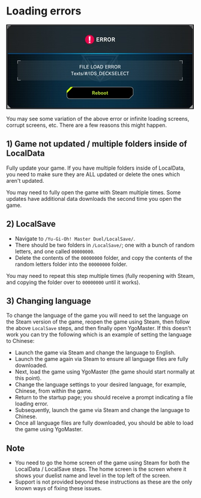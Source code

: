 # Loading errors

![Alt text](Pics/LoadError.jpg)

You may see some variation of the above error or infinite loading screens, corrupt screens, etc. There are a few reasons this might happen.

## 1) Game not updated / multiple folders inside of LocalData

Fully update your game. If you have multiple folders inside of LocalData, you need to make sure they are ALL updated or delete the ones which aren't updated.

You may need to fully open the game with Steam multiple times. Some updates have additional data downloads the second time you open the game.

## 2) LocalSave

- Navigate to `/Yu-Gi-Oh! Master Duel/LocalSave/`.
- There should be two folders in `/LocalSave/`; one with a bunch of random letters, and one called `00000000`.
- Delete the contents of the `00000000` folder, and copy the contents of the random letters folder into the `00000000` folder.

You may need to repeat this step multiple times (fully reopening with Steam, and copying the folder over to `00000000` until it works).

## 3) Changing language

To change the language of the game you will need to set the language on the Steam version of the game, reopen the game using Steam, then follow the above `LocalSave` steps, and then finally open YgoMaster. If this doesn't work you can try the following which is an example of setting the language to Chinese:

- Launch the game via Steam and change the language to English.
- Launch the game again via Steam to ensure all language files are fully downloaded.
- Next, load the game using YgoMaster (the game should start normally at this point).
- Change the language settings to your desired language, for example, Chinese, from within the game.
- Return to the startup page; you should receive a prompt indicating a file loading error.
- Subsequently, launch the game via Steam and change the language to Chinese.
- Once all language files are fully downloaded, you should be able to load the game using YgoMaster.

## Note

- You need to go the home screen of the game using Steam for both the LocalData / LocalSave steps. The home screen is the screen where it shows your duelist name and level in the top left of the screen.
- Support is not provided beyond these instructions as these are the only known ways of fixing these issues.
